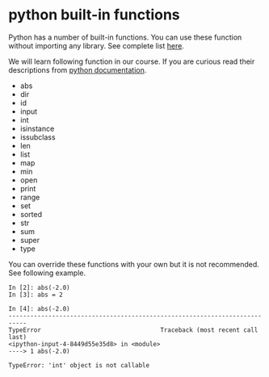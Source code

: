 # python built-in functions

Python has a number of built-in functions.
You can use these function without importing any library.
See complete list [here](https://docs.python.org/3/library/functions.html).


We will learn following function in our course.
If you are curious read their descriptions from [python documentation](https://docs.python.org/3/library/functions.html).

- abs
- dir
- id
- input
- int
- isinstance
- issubclass
- len
- list
- map
- min
- open
- print
- range
- set
- sorted
- str
- sum
- super
- type


You can override these functions with your own but it is not recommended.
See following example.


	In [2]: abs(-2.0)                   
	In [3]: abs = 2             

	In [4]: abs(-2.0)                
	---------------------------------------------------------------------------
	TypeError                                 Traceback (most recent call last)
	<ipython-input-4-8449d55e35d8> in <module>
	----> 1 abs(-2.0)

	TypeError: 'int' object is not callable

